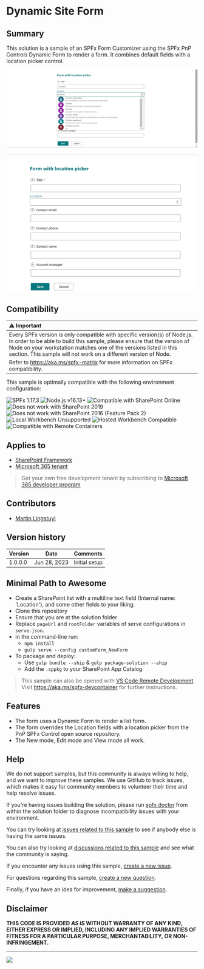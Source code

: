 # Dynamic Site Form

## Summary

This solution is a sample of an SPFx Form Customizer using the SPFx PnP Controls Dynamic Form to render a form. It combines default fields with a location picker control.

![Dynamic Form with location picker screenshot](./assets/dynamic-form-with-location-picker-screenshot.png)

![Dynamic Form with location picker gif](./assets/dynamic-form-with-location-picker.gif)

## Compatibility

| :warning: Important          |
|:---------------------------|
| Every SPFx version is only compatible with specific version(s) of Node.js. In order to be able to build this sample, please ensure that the version of Node on your workstation matches one of the versions listed in this section. This sample will not work on a different version of Node.|
|Refer to <https://aka.ms/spfx-matrix> for more information on SPFx compatibility.   |

This sample is optimally compatible with the following environment configuration:

![SPFx 1.17.3](https://img.shields.io/badge/SPFx-1.17.3-green.svg)
![Node.js v16.13+](https://img.shields.io/badge/Node.js-v16.13-green.svg)
![Compatible with SharePoint Online](https://img.shields.io/badge/SharePoint%20Online-Compatible-green.svg)
![Does not work with SharePoint 2019](https://img.shields.io/badge/SharePoint%20Server%202019-Incompatible-red.svg "SharePoint Server 2019 requires SPFx 1.4.1 or lower")
![Does not work with SharePoint 2016 (Feature Pack 2)](https://img.shields.io/badge/SharePoint%20Server%202016%20(Feature%20Pack%202)-Incompatible-red.svg "SharePoint Server 2016 Feature Pack 2 requires SPFx 1.1")
![Local Workbench Unsupported](https://img.shields.io/badge/Local%20Workbench-Unsupported-red.svg "Local workbench is no longer available as of SPFx 1.13 and above")
![Hosted Workbench Compatible](https://img.shields.io/badge/Hosted%20Workbench-Compatible-green.svg)
![Compatible with Remote Containers](https://img.shields.io/badge/Remote%20Containers-Compatible-green.svg)

## Applies to

- [SharePoint Framework](https://aka.ms/spfx)
- [Microsoft 365 tenant](https://learn.microsoft.com/sharepoint/dev/spfx/set-up-your-developer-tenant)

> Get your own free development tenant by subscribing to [Microsoft 365 developer program](http://aka.ms/m365devprogram)

## Contributors

- [Martin Lingstuyl](https://github.com/martinlingstuyl)

## Version history

| Version | Date             | Comments        |
| ------- | ---------------- | --------------- |
| 1.0.0.0 | Jun 28, 2023 | Initial setup |

## Minimal Path to Awesome

- Create a SharePoint list with a multiline text field (Internal name: 'Location'), and some other fields to your liking. 
- Clone this repository
- Ensure that you are at the solution folder
- Replace `pageUrl` and `rootFolder` variables of serve configurations in `serve.json`.
- in the command-line run:
  - `npm install`
  - `gulp serve --config customForm_NewForm`
- To package and deploy:
  - Use `gulp bundle --ship` & `gulp package-solution --ship`
  - Add the `.sppkg` to your SharePoint App Catalog

> This sample can also be opened with [VS Code Remote Development](https://code.visualstudio.com/docs/remote/remote-overview). Visit <https://aka.ms/spfx-devcontainer> for further instructions.

## Features

- The form uses a Dynamic Form to render a list form. 
- The form overrides the Location fields with a location picker from the PnP SPFx Control open source repository.
- The New mode, Edit mode and View mode all work.

## Help

We do not support samples, but this community is always willing to help, and we want to improve these samples. We use GitHub to track issues, which makes it easy for  community members to volunteer their time and help resolve issues.

If you're having issues building the solution, please run [spfx doctor](https://pnp.github.io/cli-microsoft365/cmd/spfx/spfx-doctor/) from within the solution folder to diagnose incompatibility issues with your environment.

You can try looking at [issues related to this sample](https://github.com/pnp/sp-dev-fx-extensions/issues?q=label%3A%22sample%3A%20react-dynamic-form-with-location-picker%22) to see if anybody else is having the same issues.

You can also try looking at [discussions related to this sample](https://github.com/pnp/sp-dev-fx-extensions/discussions?discussions_q=react-dynamic-form-with-location-picker) and see what the community is saying.

If you encounter any issues using this sample, [create a new issue](https://github.com/pnp/sp-dev-fx-extensions/issues/new?assignees=&labels=Needs%3A+Triage+%3Amag%3A%2Ctype%3Abug-suspected%2Csample%3A%20react-dynamic-form-with-location-picker&template=bug-report.yml&sample=react-dynamic-form-with-location-picker&authors=@martinlingstuyl&title=react-dynamic-form-with-location-picker%20-%20).

For questions regarding this sample, [create a new question](https://github.com/pnp/sp-dev-fx-extensions/issues/new?assignees=&labels=Needs%3A+Triage+%3Amag%3A%2Ctype%3Aquestion%2Csample%3A%20react-dynamic-form-with-location-picker&template=question.yml&sample=react-dynamic-form-with-location-picker&authors=@martinlingstuyl&title=react-dynamic-form-with-location-picker%20-%20).

Finally, if you have an idea for improvement, [make a suggestion](https://github.com/pnp/sp-dev-fx-extensions/issues/new?assignees=&labels=Needs%3A+Triage+%3Amag%3A%2Ctype%3Aenhancement%2Csample%3A%20react-dynamic-form-with-location-picker&template=suggestion.yml&sample=react-dynamic-form-with-location-picker&authors=@martinlingstuyl&title=react-dynamic-form-with-location-picker%20-%20).

## Disclaimer

**THIS CODE IS PROVIDED *AS IS* WITHOUT WARRANTY OF ANY KIND, EITHER EXPRESS OR IMPLIED, INCLUDING ANY IMPLIED WARRANTIES OF FITNESS FOR A PARTICULAR PURPOSE, MERCHANTABILITY, OR NON-INFRINGEMENT.**

---

<img src="https://m365-visitor-stats.azurewebsites.net/sp-dev-fx-extensions/samples/react-dynamic-form-with-location-picker" />
